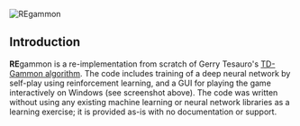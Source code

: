 ![REgammon](http://drive5.com/images/regammon_header.png)

## Introduction

**RE**gammon is a re-implementation from scratch of Gerry Tesauro's [TD-Gammon algorithm](https://en.wikipedia.org/wiki/TD-Gammon). The code includes training of a deep neural network by self-play using reinforcement learning, and a GUI for playing the game interactively on Windows (see screenshot above). The code was written without using any existing machine learning or neural network libraries as a learning exercise; it is provided as-is with no documentation or support.
